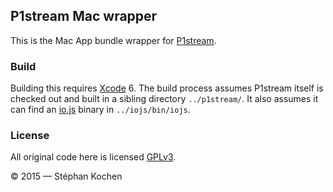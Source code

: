 ## P1stream Mac wrapper

This is the Mac App bundle wrapper for [P1stream].

[P1stream]: https://github.com/p1stream/p1stream

### Build

Building this requires [Xcode] 6. The build process assumes P1stream itself is
checked out and built in a sibling directory `../p1stream/`. It also assumes
it can find an [io.js] binary in `../iojs/bin/iojs`.

[Xcode]: https://developer.apple.com/xcode/
[io.js]: https://iojs.org/

### License

All original code here is licensed [GPLv3](LICENSE).

© 2015 — Stéphan Kochen
